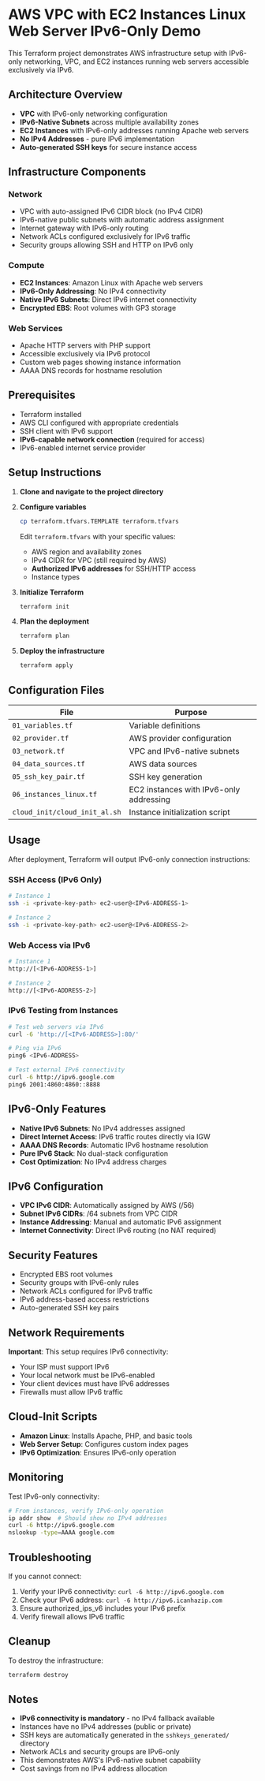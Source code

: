 # AWS VPC with EC2 Instances Linux Web Server IPv6-Only Demo

This Terraform project demonstrates AWS infrastructure setup with IPv6-only networking, VPC, and EC2 instances running web servers accessible exclusively via IPv6.

## Architecture Overview

- **VPC** with IPv6-only networking configuration
- **IPv6-Native Subnets** across multiple availability zones
- **EC2 Instances** with IPv6-only addresses running Apache web servers
- **No IPv4 Addresses** - pure IPv6 implementation
- **Auto-generated SSH keys** for secure instance access

## Infrastructure Components

### Network
- VPC with auto-assigned IPv6 CIDR block (no IPv4 CIDR)
- IPv6-native public subnets with automatic address assignment
- Internet gateway with IPv6-only routing
- Network ACLs configured exclusively for IPv6 traffic
- Security groups allowing SSH and HTTP on IPv6 only

### Compute
- **EC2 Instances**: Amazon Linux with Apache web servers
- **IPv6-Only Addressing**: No IPv4 connectivity
- **Native IPv6 Subnets**: Direct IPv6 internet connectivity
- **Encrypted EBS**: Root volumes with GP3 storage

### Web Services
- Apache HTTP servers with PHP support
- Accessible exclusively via IPv6 protocol
- Custom web pages showing instance information
- AAAA DNS records for hostname resolution

## Prerequisites

- Terraform installed
- AWS CLI configured with appropriate credentials
- SSH client with IPv6 support
- **IPv6-capable network connection** (required for access)
- IPv6-enabled internet service provider

## Setup Instructions

1. **Clone and navigate to the project directory**

2. **Configure variables**
   ```bash
   cp terraform.tfvars.TEMPLATE terraform.tfvars
   ```
   Edit `terraform.tfvars` with your specific values:
   - AWS region and availability zones
   - IPv4 CIDR for VPC (still required by AWS)
   - **Authorized IPv6 addresses** for SSH/HTTP access
   - Instance types

3. **Initialize Terraform**
   ```bash
   terraform init
   ```

4. **Plan the deployment**
   ```bash
   terraform plan
   ```

5. **Deploy the infrastructure**
   ```bash
   terraform apply
   ```

## Configuration Files

| File | Purpose |
|------|---------| 
| `01_variables.tf` | Variable definitions |
| `02_provider.tf` | AWS provider configuration |
| `03_network.tf` | VPC and IPv6-native subnets |
| `04_data_sources.tf` | AWS data sources |
| `05_ssh_key_pair.tf` | SSH key generation |
| `06_instances_linux.tf` | EC2 instances with IPv6-only addressing |
| `cloud_init/cloud_init_al.sh` | Instance initialization script |

## Usage

After deployment, Terraform will output IPv6-only connection instructions:

### SSH Access (IPv6 Only)
```bash
# Instance 1
ssh -i <private-key-path> ec2-user@<IPv6-ADDRESS-1>

# Instance 2  
ssh -i <private-key-path> ec2-user@<IPv6-ADDRESS-2>
```

### Web Access via IPv6
```bash
# Instance 1
http://[<IPv6-ADDRESS-1>]

# Instance 2
http://[<IPv6-ADDRESS-2>]
```

### IPv6 Testing from Instances
```bash
# Test web servers via IPv6
curl -6 'http://[<IPv6-ADDRESS>]:80/'

# Ping via IPv6
ping6 <IPv6-ADDRESS>

# Test external IPv6 connectivity
curl -6 http://ipv6.google.com
ping6 2001:4860:4860::8888
```

## IPv6-Only Features

- **Native IPv6 Subnets**: No IPv4 addresses assigned
- **Direct Internet Access**: IPv6 traffic routes directly via IGW
- **AAAA DNS Records**: Automatic IPv6 hostname resolution
- **Pure IPv6 Stack**: No dual-stack configuration
- **Cost Optimization**: No IPv4 address charges

## IPv6 Configuration

- **VPC IPv6 CIDR**: Automatically assigned by AWS (/56)
- **Subnet IPv6 CIDRs**: /64 subnets from VPC CIDR
- **Instance Addressing**: Manual and automatic IPv6 assignment
- **Internet Connectivity**: Direct IPv6 routing (no NAT required)

## Security Features

- Encrypted EBS root volumes
- Security groups with IPv6-only rules
- Network ACLs configured for IPv6 traffic
- IPv6 address-based access restrictions
- Auto-generated SSH key pairs

## Network Requirements

**Important**: This setup requires IPv6 connectivity:
- Your ISP must support IPv6
- Your local network must be IPv6-enabled
- Your client devices must have IPv6 addresses
- Firewalls must allow IPv6 traffic

## Cloud-Init Scripts

- **Amazon Linux**: Installs Apache, PHP, and basic tools
- **Web Server Setup**: Configures custom index pages
- **IPv6 Optimization**: Ensures IPv6-only operation

## Monitoring

Test IPv6-only connectivity:
```bash
# From instances, verify IPv6-only operation
ip addr show  # Should show no IPv4 addresses
curl -6 http://ipv6.google.com
nslookup -type=AAAA google.com
```

## Troubleshooting

If you cannot connect:
1. Verify your IPv6 connectivity: `curl -6 http://ipv6.google.com`
2. Check your IPv6 address: `curl -6 http://ipv6.icanhazip.com`
3. Ensure authorized_ips_v6 includes your IPv6 prefix
4. Verify firewall allows IPv6 traffic

## Cleanup

To destroy the infrastructure:
```bash
terraform destroy
```

## Notes

- **IPv6 connectivity is mandatory** - no IPv4 fallback available
- Instances have no IPv4 addresses (public or private)
- SSH keys are automatically generated in the `sshkeys_generated/` directory
- Network ACLs and security groups are IPv6-only
- This demonstrates AWS's IPv6-native subnet capability
- Cost savings from no IPv4 address allocation